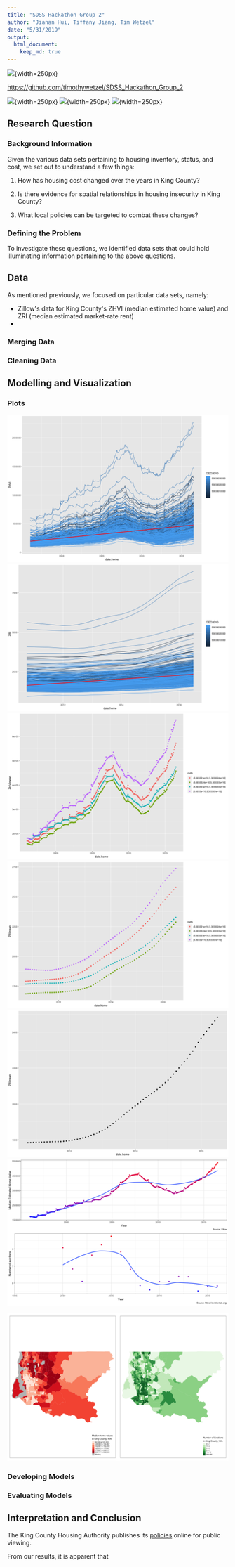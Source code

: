 ```yaml
---
title: "SDSS Hackathon Group 2"
author: "Jianan Hui, Tiffany Jiang, Tim Wetzel"
date: "5/31/2019"
output: 
  html_document:
    keep_md: true
---
```




![](https://www.amstat.org/images/asaimages/meetings/sdss2019logo.png){width=250px}

https://github.com/timothywetzel/SDSS_Hackathon_Group_2

![](https://update.lib.berkeley.edu/wp-content/uploads/2016/05/census-logo.png){width=250px}
![](https://d1.awsstatic.com/logos/600x400_logos/600x400_Zillow_Logo.f3e426d3259e2f7aea0a31e6d4f9ffeb1a209745.png){width=250px}
![](https://sociology.princeton.edu/sites/sociology/files/styles/panopoly_image_original/public/eviction_lab_logo_cropped.png?itok=ZoE8LP69){width=250px}



## Research Question 

### Background Information

Given the various data sets pertaining to housing inventory, status, and cost, we set out to understand a few things:

1. How has housing cost changed over the years in King County?

2. Is there evidence for spatial relationships in housing insecurity in King County?

3. What local policies can be targeted to combat these changes?

### Defining the Problem

To investigate these questions, we identified data sets that could hold illuminating information pertaining to the above questions.

## Data 

As mentioned previously, we focused on particular data sets, namely: 

- Zillow's data for King County's ZHVI (median estimated home value) and ZRI (median estimated market-rate rent)
- 

### Merging Data



### Cleaning Data

## Modelling and Visualization

### Plots



![](Figs/zillow_plots-1.png)<!-- -->![](Figs/zillow_plots-2.png)<!-- -->![](Figs/zillow_plots-3.png)<!-- -->![](Figs/zillow_plots-4.png)<!-- -->![](Figs/zillow_plots-5.png)<!-- -->![](Figs/zillow_plots-6.png)<!-- -->



![](Figs/make_spatial_plot-1.png)<!-- -->


### Developing Models

### Evaluating Models

## Interpretation and Conclusion

The King County Housing Authority publishes its [policies](https://www.kcha.org/about/policies) online for public viewing. 

From our results, it is apparent that 
